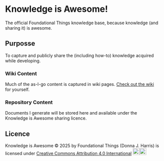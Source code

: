 # Knowledge is Awesome!
The official Foundational Things knowledge base, because knowledge (and sharing it) is awesome.

## Purposse
To capture and publicly share the (including how-to) knowledge acquired while developing.

### Wiki Content
Much of the as-I-go content is captured in wiki pages. [Check out the wiki](https://github.com/FoundationalThings/knowledge-is-awesome/wiki) for yourself.

### Repository Content
Documents I generate will be stored here and available under the Knowledge is Awesome sharing licence.

## Licence
Knowledge is Awesome © 2025 by Foundational Things (Donna J. Harris) is licensed under [Creative Commons Attribution 4.0 International](https://creativecommons.org/licenses/by/4.0/) <img src="https://mirrors.creativecommons.org/presskit/icons/cc.svg" alt="CC icon" width="22px" height="22px"><img src="https://mirrors.creativecommons.org/presskit/icons/by.svg" alt="BY icon" width="22px" height="22px">
